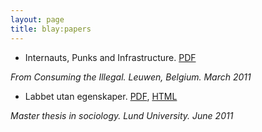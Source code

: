 ```yaml
---
layout: page
title: blay:papers
---
```

- Internauts, Punks and Infrastructure. [PDF](/papers/punks.PDF)

*From Consuming the Illegal. Leuwen, Belgium. March 2011*

- Labbet utan egenskaper. [PDF](/papers/labbet.pdf), [HTML](/papers/labbet.html)

*Master thesis in sociology. Lund University. June 2011*

